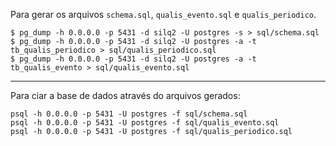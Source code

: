 Para gerar os arquivos `schema.sql`, `qualis_evento.sql` e `qualis_periodico`.

```
$ pg_dump -h 0.0.0.0 -p 5431 -d silq2 -U postgres -s > sql/schema.sql
$ pg_dump -h 0.0.0.0 -p 5431 -d silq2 -U postgres -a -t tb_qualis_periodico > sql/qualis_periodico.sql
$ pg_dump -h 0.0.0.0 -p 5431 -d silq2 -U postgres -a -t tb_qualis_evento > sql/qualis_evento.sql
```

***

Para ciar a base de dados através do arquivos gerados:

```
psql -h 0.0.0.0 -p 5431 -U postgres -f sql/schema.sql
psql -h 0.0.0.0 -p 5431 -U postgres -f sql/qualis_evento.sql
psql -h 0.0.0.0 -p 5431 -U postgres -f sql/qualis_periodico.sql
```
